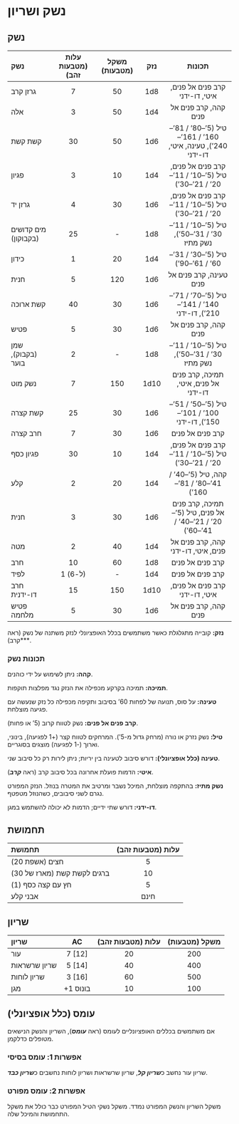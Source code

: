 # נשק ושריון

## נשק

| נשק                                                       | עלות (מטבעות זהב) | משקל (מטבעות) | נזק |                          תכונות                           |
| :----------------------------------------------------------- | :-------: | :------------: | :----: | :----------------------------------------------------------: |
| גרזן קרב                                                   |     7     |       50       |  1d8   |                   קרב פנים אל פנים, איטי, דו-ידני                    |
| אלה                                                         |     3     |       50       |  1d4   |                         קהה, קרב פנים אל פנים                         |
| קשת קשת                                                     |    30     |       50       |  1d6   | טיל (5’–80’ / 81’–160’ / 161’–240’), טעינה, איטי, דו-ידני |
| פגיון                                                       |     3     |       10       |  1d4   |         קרב פנים אל פנים, טיל (5’–10’ / 11’–20’ / 21’–30’)          |
| גרזן יד                                                     |     4     |       30       |  1d6   |         קרב פנים אל פנים, טיל (5’–10’ / 11’–20’ / 21’–30’)          |
| מים קדושים (בקבוקון) |    25     |       -        |  1d8   |     טיל (5’–10’ / 11’–30’ / 31’–50’), נשק מתיז      |
| כידון                                                      |     1     |       20       |  1d4   |             טיל (5’–30’ / 31’–60’ / 61’–90’)             |
| חנית                                                        |     5     |      120       |  1d6   |                        טעינה, קרב פנים אל פנים                         |
| קשת ארוכה                                                     |    40     |       30       |  1d6   |     טיל (5’–70’ / 71’–140’ / 141’–210’), דו-ידני      |
| פטיש                                                         |     5     |       30       |  1d6   |                         קהה, קרב פנים אל פנים                         |
| שמן (בקבוק), בוער |     2     |       -        |  1d8   |     טיל (5’–10’ / 11’–30’ / 31’–50’), נשק מתיז      |
| נשק מוט                                                     |     7     |      150       |  1d10  |                תמיכה, קרב פנים אל פנים, איטי, דו-ידני                |
| קשת קצרה                                                    |    25     |       30       |  1d6   |     טיל (5’–50’ / 51’–100’ / 101’–150’), דו-ידני      |
| חרב קצרה                                                  |     7     |       30       |  1d6   |                            קרב פנים אל פנים                             |
| פגיון כסף                                                |    30     |       10       |  1d4   |         קרב פנים אל פנים, טיל (5’–10’ / 11’–20’ / 21’–30’)          |
| קלע                                                        |     2     |       20       |  1d4   |         קהה, טיל (5’–40’ / 41’–80’ / 81’–160’)         |
| חנית                                                        |     3     |       30       |  1d6   |      תמיכה, קרב פנים אל פנים, טיל (5’–20’ / 21’–40’ / 41’–60’)      |
| מטה                                                        |     2     |       40       |  1d4   |                קהה, קרב פנים אל פנים, איטי, דו-ידני                |
| חרב                                                        |    10     |       60       |  1d8   |                            קרב פנים אל פנים                             |
| לפיד | 1 (ל-6) |       -        |  1d4   |                            קרב פנים אל פנים                             |
| חרב דו-ידנית                                             |    15     |      150       |  1d10  |                   קרב פנים אל פנים, איטי, דו-ידני                    |
| פטיש מלחמה                                                   |     5     |       30       |  1d6   |                         קהה, קרב פנים אל פנים                         |

**נזק:** קובייה מתגלגלת כאשר משתמשים בכלל האופציונלי לנזק משתנה של נשק (ראה ***קרב).

### תכונות נשק

**קהה:** ניתן לשימוש על ידי כוהנים.

**תמיכה:** תמיכה בקרקע מכפילה את הנזק נגד מפלצות תוקפות.

**טעינה:** על סוס, תנועה של לפחות 60’ בסיבוב ותקיפה מכפילה כל נזק שנעשה עם פגיעה מוצלחת.

**קרב פנים אל פנים:** נשק לטווח קרוב (5’ או פחות).

**טיל:** נשק נזרק או נורה (מרחק גדול מ-5’). המרחקים לטווח קצר (+1 לפגיעה), בינוני, וארוך (-1 לפגיעה) מוצגים בסוגריים.

**טעינה (כלל אופציונלי):** דורש סיבוב לטעינה בין יריות; ניתן לירות רק כל סיבוב שני.

**איטי:** הדמות פועלת אחרונה בכל סיבוב קרב (ראה ***קרב***).

**נשק מתיז:** בהתקפה מוצלחת, המיכל נשבר ומרטיב את המטרה בנוזל. הנזק המפורט נגרם לשני סיבובים, כשהנוזל מטפטף.

**דו-ידני:** דורש שתי ידיים; הדמות לא יכולה להשתמש במגן.

## תחמושת

| תחמושת                  | עלות (מטבעות זהב) |
| :-------------------------- | :-------: |
| חצים (אשפת 20)       |     5     |
| ברגים לקשת קשת (מארז של 30) |    10     |
| חץ עם קצה כסף (1)     |     5     |
| אבני קלע                |   חינם    |

## שריון

| שריון     |    AC    | עלות (מטבעות זהב) | משקל (מטבעות) |
| :--------- | :------: | :-------: | :------------: |
| עור    |  7 [12]  |    20     |      200       |
| שריון שרשראות  |  5 [14]  |    40     |      400       |
| שריון לוחות |  3 [16]  |    60     |      500       |
| מגן     | +1 בונוס |    10     |      100       |

## עומס (כלל אופציונלי)

אם משתמשים בכללים האופציונליים לעומס (ראה ***עומס***), השריון והנשק הנישאים מטופלים כדלקמן.

### אפשרות 1: עומס בסיסי

שריון עור נחשב כ***שריון קל***, שריון שרשראות ושריון לוחות נחשבים כ***שריון כבד***.

### אפשרות 2: עומס מפורט

משקל השריון והנשק המפורט נמדד. משקל נשקי הטיל המפורט כבר כולל את משקל התחמושת והמיכל שלה.